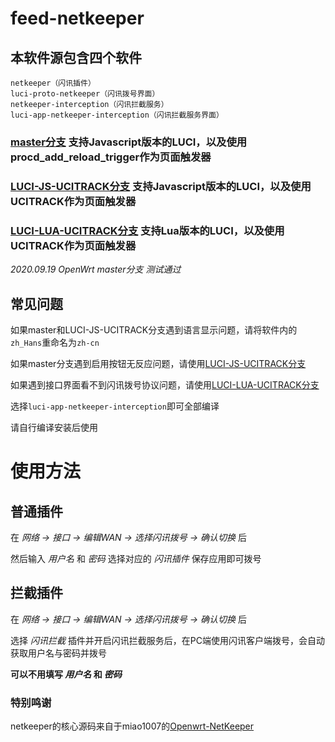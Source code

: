 # feed-netkeeper

## 本软件源包含四个软件
```
netkeeper（闪讯插件）
luci-proto-netkeeper（闪讯拨号界面）
netkeeper-interception（闪讯拦截服务）
luci-app-netkeeper-interception（闪讯拦截服务界面）
```

### [master分支](https://github.com/CCnut/feed-netkeeper/tree/master) 支持Javascript版本的LUCI，以及使用procd_add_reload_trigger作为页面触发器
### [LUCI-JS-UCITRACK分支](https://github.com/CCnut/feed-netkeeper/tree/LUCI-JS-UCITRACK) 支持Javascript版本的LUCI，以及使用UCITRACK作为页面触发器
### [LUCI-LUA-UCITRACK分支](https://github.com/CCnut/feed-netkeeper/tree/LUCI-JS-UCITRACK) 支持Lua版本的LUCI，以及使用UCITRACK作为页面触发器
_2020.09.19 OpenWrt master分支 测试通过_

## 常见问题

如果master和LUCI-JS-UCITRACK分支遇到语言显示问题，请将软件内的```zh_Hans```重命名为```zh-cn```

如果master分支遇到启用按钮无反应问题，请使用[LUCI-JS-UCITRACK分支](https://github.com/CCnut/feed-netkeeper/tree/LUCI-JS-UCITRACK)

如果遇到接口界面看不到闪讯拨号协议问题，请使用[LUCI-LUA-UCITRACK分支](https://github.com/CCnut/feed-netkeeper/tree/LUCI-JS-UCITRACK)

选择```luci-app-netkeeper-interception```即可全部编译

请自行编译安装后使用

# 使用方法

## 普通插件

在 _网络 -> 接口 -> 编辑WAN -> 选择闪讯拨号 -> 确认切换_ 后

然后输入 _用户名_ 和 _密码_ 选择对应的 _闪讯插件_ 保存应用即可拨号

## 拦截插件

在 _网络 -> 接口 -> 编辑WAN -> 选择闪讯拨号 -> 确认切换_ 后

选择 _闪讯拦截_ 插件并开启闪讯拦截服务后，在PC端使用闪讯客户端拨号，会自动获取用户名与密码并拨号

**可以不用填写 _用户名_ 和 _密码_**

### 特别鸣谢
netkeeper的核心源码来自于miao1007的[Openwrt-NetKeeper](https://github.com/miao1007/Openwrt-NetKeeper)
